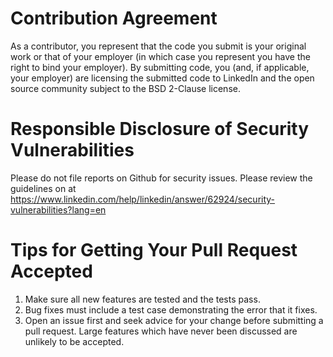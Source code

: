 Contribution Agreement
======================

As a contributor, you represent that the code you submit is your
original work or that of your employer (in which case you represent you
have the right to bind your employer). By submitting code, you (and, if
applicable, your employer) are licensing the submitted code to LinkedIn
and the open source community subject to the BSD 2-Clause license. 

Responsible Disclosure of Security Vulnerabilities
==================================================

Please do not file reports on Github for security issues.
Please review the guidelines on at 
https://www.linkedin.com/help/linkedin/answer/62924/security-vulnerabilities?lang=en

Tips for Getting Your Pull Request Accepted
===========================================

1. Make sure all new features are tested and the tests pass.
2. Bug fixes must include a test case demonstrating the error that it fixes.
3. Open an issue first and seek advice for your change before submitting
   a pull request. Large features which have never been discussed are
   unlikely to be accepted.
